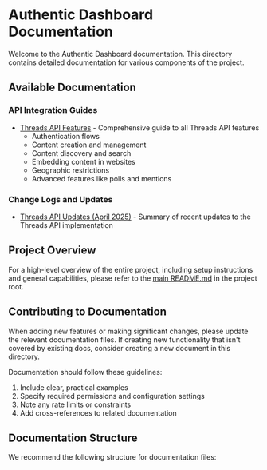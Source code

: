 # Authentic Dashboard Documentation

Welcome to the Authentic Dashboard documentation. This directory contains detailed documentation for various components of the project.

## Available Documentation

### API Integration Guides

- [Threads API Features](threads_api_features.md) - Comprehensive guide to all Threads API features
  - Authentication flows
  - Content creation and management
  - Content discovery and search
  - Embedding content in websites
  - Geographic restrictions
  - Advanced features like polls and mentions

### Change Logs and Updates

- [Threads API Updates (April 2025)](threads_api_updates.md) - Summary of recent updates to the Threads API implementation

## Project Overview

For a high-level overview of the entire project, including setup instructions and general capabilities, please refer to the [main README.md](../README.md) in the project root.

## Contributing to Documentation

When adding new features or making significant changes, please update the relevant documentation files. If creating new functionality that isn't covered by existing docs, consider creating a new document in this directory.

Documentation should follow these guidelines:

1. Include clear, practical examples
2. Specify required permissions and configuration settings
3. Note any rate limits or constraints
4. Add cross-references to related documentation

## Documentation Structure

We recommend the following structure for documentation files: 